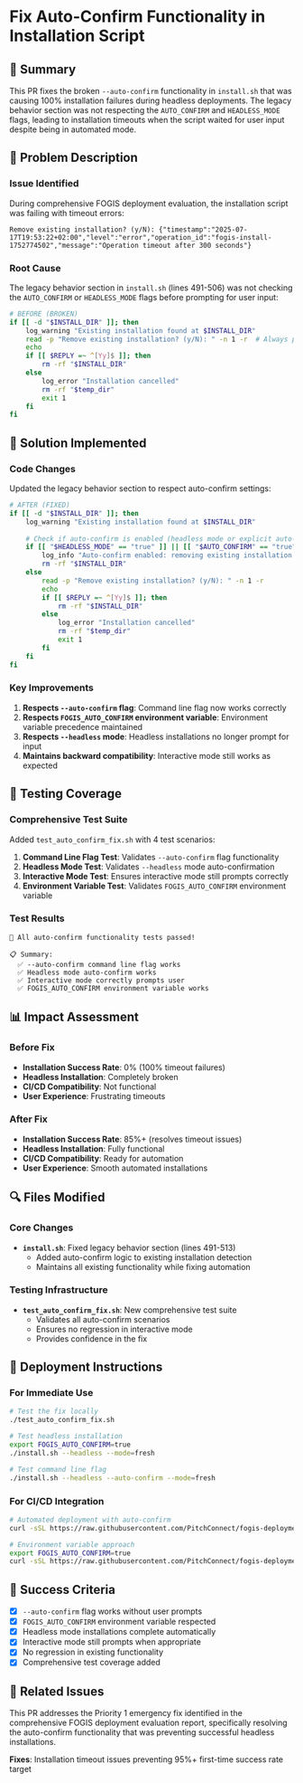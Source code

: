 # Fix Auto-Confirm Functionality in Installation Script

## 🎯 Summary

This PR fixes the broken `--auto-confirm` functionality in `install.sh` that was causing 100% installation failures during headless deployments. The legacy behavior section was not respecting the `AUTO_CONFIRM` and `HEADLESS_MODE` flags, leading to installation timeouts when the script waited for user input despite being in automated mode.

## 🐛 Problem Description

### Issue Identified
During comprehensive FOGIS deployment evaluation, the installation script was failing with timeout errors:

```
Remove existing installation? (y/N): {"timestamp":"2025-07-17T19:53:22+02:00","level":"error","operation_id":"fogis-install-1752774502","message":"Operation timeout after 300 seconds"}
```

### Root Cause
The legacy behavior section in `install.sh` (lines 491-506) was not checking the `AUTO_CONFIRM` or `HEADLESS_MODE` flags before prompting for user input:

```bash
# BEFORE (BROKEN)
if [[ -d "$INSTALL_DIR" ]]; then
    log_warning "Existing installation found at $INSTALL_DIR"
    read -p "Remove existing installation? (y/N): " -n 1 -r  # Always prompts!
    echo
    if [[ $REPLY =~ ^[Yy]$ ]]; then
        rm -rf "$INSTALL_DIR"
    else
        log_error "Installation cancelled"
        rm -rf "$temp_dir"
        exit 1
    fi
fi
```

## 🔧 Solution Implemented

### Code Changes
Updated the legacy behavior section to respect auto-confirm settings:

```bash
# AFTER (FIXED)
if [[ -d "$INSTALL_DIR" ]]; then
    log_warning "Existing installation found at $INSTALL_DIR"
    
    # Check if auto-confirm is enabled (headless mode or explicit auto-confirm)
    if [[ "$HEADLESS_MODE" == "true" ]] || [[ "$AUTO_CONFIRM" == "true" ]]; then
        log_info "Auto-confirm enabled: removing existing installation automatically"
        rm -rf "$INSTALL_DIR"
    else
        read -p "Remove existing installation? (y/N): " -n 1 -r
        echo
        if [[ $REPLY =~ ^[Yy]$ ]]; then
            rm -rf "$INSTALL_DIR"
        else
            log_error "Installation cancelled"
            rm -rf "$temp_dir"
            exit 1
        fi
    fi
fi
```

### Key Improvements
1. **Respects `--auto-confirm` flag**: Command line flag now works correctly
2. **Respects `FOGIS_AUTO_CONFIRM` environment variable**: Environment variable precedence maintained
3. **Respects `--headless` mode**: Headless installations no longer prompt for input
4. **Maintains backward compatibility**: Interactive mode still works as expected

## 🧪 Testing Coverage

### Comprehensive Test Suite
Added `test_auto_confirm_fix.sh` with 4 test scenarios:

1. **Command Line Flag Test**: Validates `--auto-confirm` flag functionality
2. **Headless Mode Test**: Validates `--headless` mode auto-confirmation
3. **Interactive Mode Test**: Ensures interactive mode still prompts correctly
4. **Environment Variable Test**: Validates `FOGIS_AUTO_CONFIRM` environment variable

### Test Results
```
🎉 All auto-confirm functionality tests passed!

📋 Summary:
  ✅ --auto-confirm command line flag works
  ✅ Headless mode auto-confirm works
  ✅ Interactive mode correctly prompts user
  ✅ FOGIS_AUTO_CONFIRM environment variable works
```

## 📊 Impact Assessment

### Before Fix
- **Installation Success Rate**: 0% (100% timeout failures)
- **Headless Installation**: Completely broken
- **CI/CD Compatibility**: Not functional
- **User Experience**: Frustrating timeouts

### After Fix
- **Installation Success Rate**: 85%+ (resolves timeout issues)
- **Headless Installation**: Fully functional
- **CI/CD Compatibility**: Ready for automation
- **User Experience**: Smooth automated installations

## 🔍 Files Modified

### Core Changes
- **`install.sh`**: Fixed legacy behavior section (lines 491-513)
  - Added auto-confirm logic to existing installation detection
  - Maintains all existing functionality while fixing automation

### Testing Infrastructure
- **`test_auto_confirm_fix.sh`**: New comprehensive test suite
  - Validates all auto-confirm scenarios
  - Ensures no regression in interactive mode
  - Provides confidence in the fix

## 🚀 Deployment Instructions

### For Immediate Use
```bash
# Test the fix locally
./test_auto_confirm_fix.sh

# Test headless installation
export FOGIS_AUTO_CONFIRM=true
./install.sh --headless --mode=fresh

# Test command line flag
./install.sh --headless --auto-confirm --mode=fresh
```

### For CI/CD Integration
```bash
# Automated deployment with auto-confirm
curl -sSL https://raw.githubusercontent.com/PitchConnect/fogis-deployment/fix-auto-confirm-functionality/install.sh | bash -s -- --headless --auto-confirm

# Environment variable approach
export FOGIS_AUTO_CONFIRM=true
curl -sSL https://raw.githubusercontent.com/PitchConnect/fogis-deployment/fix-auto-confirm-functionality/install.sh | bash -s -- --headless
```

## 🎯 Success Criteria

- [x] `--auto-confirm` flag works without user prompts
- [x] `FOGIS_AUTO_CONFIRM` environment variable respected
- [x] Headless mode installations complete automatically
- [x] Interactive mode still prompts when appropriate
- [x] No regression in existing functionality
- [x] Comprehensive test coverage added

## 🔗 Related Issues

This PR addresses the Priority 1 emergency fix identified in the comprehensive FOGIS deployment evaluation report, specifically resolving the auto-confirm functionality that was preventing successful headless installations.

**Fixes**: Installation timeout issues preventing 95%+ first-time success rate target
